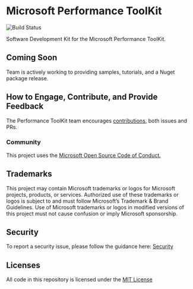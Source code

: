 # Microsoft Performance ToolKit

![Build Status](https://github.com/microsoft/microsoft-performance-toolkit-sdk/workflows/Build%20Status/badge.svg?branch=develop)

Software Development Kit for the Microsoft Performance ToolKit.

## Coming Soon

Team is actively working to providing samples, tutorials, and a Nuget package release.

## How to Engage, Contribute, and Provide Feedback

The Performance ToolKit team encourages [contributions](CONTRIBUTING.md), both issues and PRs.

### Community

This project uses the [Microsoft Open Source Code of Conduct.](https://opensource.microsoft.com/codeofconduct)

## Trademarks

This project may contain Microsoft trademarks or logos for Microsoft projects, products, or services. Authorized use of these trademarks or logos is subject to and must follow Microsoft’s Trademark & Brand Guidelines. Use of Microsoft trademarks or logos in modified versions of this project must not cause confusion or imply Microsoft sponsorship.

## Security

To report a security issue, please follow the guidance here: [Security](SECURITY.md)

## Licenses

All code in this repository is licensed under the [MIT License](LICENSE.txt)

